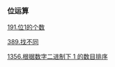 ### 位运算

<a href="all_note/191.位1的个数.md">191.位1的个数</a>

<a href="all_note/389.找不同.md">389.找不同</a>

<a href="all_note/1356. 根据数字二进制下1的数目排序.md">1356.根据数字二进制下 1 的数目排序</a>

